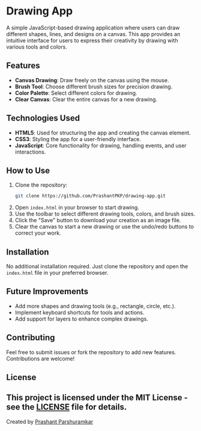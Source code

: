 # Drawing App

A simple JavaScript-based drawing application where users can draw different shapes, lines, and designs on a canvas. This app provides an intuitive interface for users to express their creativity by drawing with various tools and colors.

## Features

- **Canvas Drawing**: Draw freely on the canvas using the mouse.
- **Brush Tool**: Choose different brush sizes for precision drawing.
- **Color Palette**: Select different colors for drawing.
- **Clear Canvas**: Clear the entire canvas for a new drawing.

## Technologies Used

- **HTML5**: Used for structuring the app and creating the canvas element.
- **CSS3**: Styling the app for a user-friendly interface.
- **JavaScript**: Core functionality for drawing, handling events, and user interactions.

## How to Use

1. Clone the repository:
   ```bash
   git clone https://github.com/PrashantPKP/drawing-app.git
   ```
2. Open `index.html` in your browser to start drawing.
3. Use the toolbar to select different drawing tools, colors, and brush sizes.
4. Click the "Save" button to download your creation as an image file.
5. Clear the canvas to start a new drawing or use the undo/redo buttons to correct your work.


## Installation

No additional installation required. Just clone the repository and open the `index.html` file in your preferred browser.

## Future Improvements

- Add more shapes and drawing tools (e.g., rectangle, circle, etc.).
- Implement keyboard shortcuts for tools and actions.
- Add support for layers to enhance complex drawings.

## Contributing

Feel free to submit issues or fork the repository to add new features. Contributions are welcome!

## License
This project is licensed under the MIT License - see the [LICENSE](LICENSE) file for details.
---
Created by [Prashant Parshuramkar](https://github.com/PrashantPKP)

